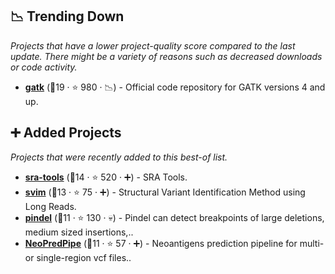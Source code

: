 ## 📉 Trending Down

_Projects that have a lower project-quality score compared to the last update. There might be a variety of reasons such as decreased downloads or code activity._

- <b><a href="https://github.com/broadinstitute/gatk">gatk</a></b> (🥈19 ·  ⭐ 980 · 📉) - Official code repository for GATK versions 4 and up.

## ➕ Added Projects

_Projects that were recently added to this best-of list._

- <b><a href="https://github.com/ncbi/sra-tools">sra-tools</a></b> (🥈14 ·  ⭐ 520 · ➕) - SRA Tools.
- <b><a href="https://github.com/eldariont/svim">svim</a></b> (🥉13 ·  ⭐ 75 · ➕) - Structural Variant Identification Method using Long Reads.
- <b><a href="https://github.com/genome/pindel">pindel</a></b> (🥉11 ·  ⭐ 130 · 💀) - Pindel can detect breakpoints of large deletions, medium sized insertions,..
- <b><a href="https://github.com/MathOnco/NeoPredPipe">NeoPredPipe</a></b> (🥉11 ·  ⭐ 57 · ➕) - Neoantigens prediction pipeline for multi- or single-region vcf files..

